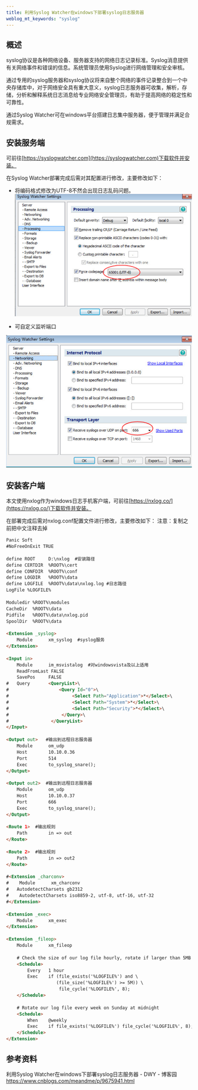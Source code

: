 ```yaml
---
title: 利用Syslog Watcher在windows下部署syslog日志服务器 
weblog_mt_keywords: "syslog"
---
```


## 概述

syslog协议是各种网络设备、服务器支持的网络日志记录标准。Syslog消息提供有关网络事件和错误的信息。系统管理员使用Syslog进行网络管理和安全审核。

通过专用的syslog服务器和syslog协议将来自整个网络的事件记录整合到一个中央存储库中，对于网络安全具有重大意义，syslog日志服务器可收集，解析，存储，分析和解释系统日志消息给专业网络安全管理员，有助于提高网络的稳定性和可靠性。

通过Syslog Watcher可在windows平台搭建日志集中服务器，便于管理并满足合规需求。

## 安装服务端

可前往[https://syslogwatcher.com](https://syslogwatcher.com)下载软件并安装。

在Syslog Watcher部署完成后需对其配置进行修改，主要修改如下：

 - 将编码格式修改为UTF-8不然会出现日志乱码问题。
![](https://www.github.com/wss434631143/xiaoshujiang/raw/master/img/20181121/1542783995586.png)

- 可自定义监听端口

![](https://www.github.com/wss434631143/xiaoshujiang/raw/master/img/20181121/1542784023061.png)

## 安装客户端

本文使用nxlog作为windows日志手机客户端，可前往[https://nxlog.co/](https://nxlog.co/)下载软件并安装。

在部署完成后需对nxlog.conf配置文件进行修改，主要修改如下：
注意：复制之前把中文注释去掉

``` html
Panic Soft
#NoFreeOnExit TRUE

define ROOT     D:\nxlog  #安装路径
define CERTDIR  %ROOT%\cert
define CONFDIR  %ROOT%\conf
define LOGDIR   %ROOT%\data
define LOGFILE  %ROOT%\data\nxlog.log #日志路径
LogFile %LOGFILE%

Moduledir %ROOT%\modules
CacheDir  %ROOT%\data
Pidfile   %ROOT%\data\nxlog.pid
SpoolDir  %ROOT%\data

<Extension _syslog>
    Module      xm_syslog  #syslog服务
</Extension>

<Input in> 
    Module      im_msvistalog  #对windowsvista及以上适用
    ReadFromLast FALSE
    SavePos     FALSE
#   Query       <QueryList>\
#                   <Query Id="0">\
#                        <Select Path="Application">*</Select>\
#                        <Select Path="System">*</Select>\
#                        <Select Path="Security">*</Select>\
#                    </Query>\
#                </QueryList>
</Input>

<Output out>   #输出到远程日志服务器
    Module      om_udp 
    Host        10.10.0.36 
    Port        514 
    Exec        to_syslog_snare();
</Output>

<Output out2>  #输出到远程日志服务器
    Module      om_udp 
    Host        10.10.0.37 
    Port        666 
    Exec        to_syslog_snare();
</Output>

<Route 1>  #输出规则
    Path        in => out 
</Route>

<Route 2>  #输出规则
    Path        in => out2 
</Route>

#<Extension _charconv>
#    Module      xm_charconv
#   AutodetectCharsets gb2312
#    AutodetectCharsets iso8859-2, utf-8, utf-16, utf-32
#</Extension>

<Extension _exec>
    Module      xm_exec
</Extension>

<Extension _fileop>
    Module      xm_fileop

    # Check the size of our log file hourly, rotate if larger than 5MB
    <Schedule>
        Every   1 hour
        Exec    if (file_exists('%LOGFILE%') and \
                   (file_size('%LOGFILE%') >= 5M)) \
                    file_cycle('%LOGFILE%', 8);
    </Schedule>

    # Rotate our log file every week on Sunday at midnight
    <Schedule>
        When    @weekly
        Exec    if file_exists('%LOGFILE%') file_cycle('%LOGFILE%', 8);
    </Schedule>
</Extension>
```

## 参考资料

利用Syslog Watcher在windows下部署syslog日志服务器 - DWY - 博客园
https://www.cnblogs.com/meandme/p/9675941.html